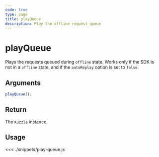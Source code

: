 ```yaml
---
code: true
type: page
title: playQueue
description: Play the offline request queue
---
```


# playQueue

Plays the requests queued during `offline` state.
Works only if the SDK is not in a `offline` state, and if the `autoReplay` option is set to `false`.

## Arguments

```javascript
playQueue();
```

## Return

The `Kuzzle` instance.

## Usage

<<< ./snippets/play-queue.js
